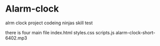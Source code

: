 # Alarm-clock
alrm clock project codeing ninjas skill test


there is four main file 
index.html
styles.css
scripts.js
alarm-clock-short-6402.mp3
